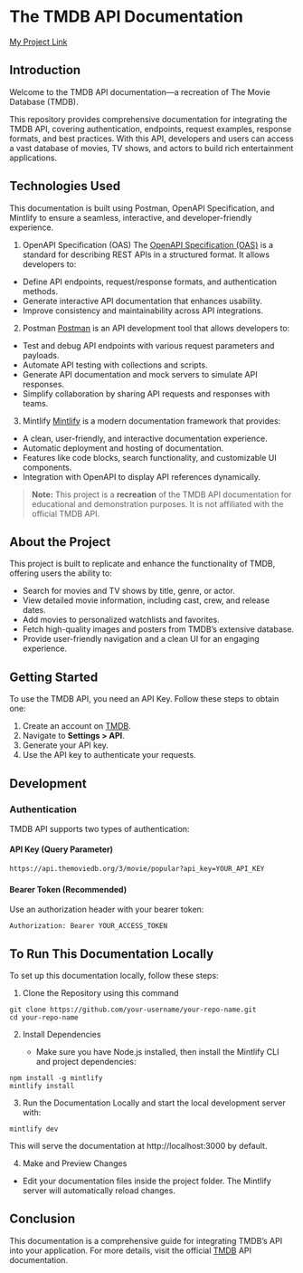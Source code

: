 # The TMDB API Documentation 
[My Project Link](https://biscon.mintlify.app/)

## Introduction
Welcome to the TMDB API documentation—a recreation of The Movie Database (TMDB).

This repository provides comprehensive documentation for integrating the TMDB API, covering authentication, endpoints, request examples, response formats, and best practices. With this API, developers and users can access a vast database of movies, TV shows, and actors to build rich entertainment applications.

## Technologies Used
This documentation is built using Postman, OpenAPI Specification, and Mintlify to ensure a seamless, interactive, and developer-friendly experience.

1. OpenAPI Specification (OAS)
The [OpenAPI Specification (OAS)](https://editor-next.swagger.io/) is a standard for describing REST APIs in a structured format. It allows developers to:

- Define API endpoints, request/response formats, and authentication methods.
- Generate interactive API documentation that enhances usability.
- Improve consistency and maintainability across API integrations.

2. Postman
[Postman](https://www.postman.com/) is an API development tool that allows developers to:

- Test and debug API endpoints with various request parameters and payloads.
- Automate API testing with collections and scripts.
- Generate API documentation and mock servers to simulate API responses.
- Simplify collaboration by sharing API requests and responses with teams.

3. Mintlify
[Mintlify](https://dashboard.mintlify.com/login) is a modern documentation framework that provides:

- A clean, user-friendly, and interactive documentation experience.
- Automatic deployment and hosting of documentation.
- Features like code blocks, search functionality, and customizable UI components.
- Integration with OpenAPI to display API references dynamically.

> **Note:** This project is a **recreation** of the TMDB API documentation for educational and demonstration purposes. It is not affiliated with the official TMDB API.

## About the Project
This project is built to replicate and enhance the functionality of TMDB, offering users the ability to:

- Search for movies and TV shows by title, genre, or actor.
- View detailed movie information, including cast, crew, and release dates.
- Add movies to personalized watchlists and favorites.
- Fetch high-quality images and posters from TMDB’s extensive database.
- Provide user-friendly navigation and a clean UI for an engaging experience.
  
## Getting Started

To use the TMDB API, you need an API Key. Follow these steps to obtain one:

1. Create an account on [TMDB](https://www.themoviedb.org/).
2. Navigate to **Settings > API**.
3. Generate your API key.
4. Use the API key to authenticate your requests.

## Development

### Authentication

TMDB API supports two types of authentication:

#### API Key (Query Parameter)

```bash
https://api.themoviedb.org/3/movie/popular?api_key=YOUR_API_KEY
```
#### Bearer Token (Recommended)

Use an authorization header with your bearer token:

```
Authorization: Bearer YOUR_ACCESS_TOKEN
```
## To Run This Documentation Locally

To set up this documentation locally, follow these steps:

1. Clone the Repository using this command
```
git clone https://github.com/your-username/your-repo-name.git
cd your-repo-name
```
2. Install Dependencies

   - Make sure you have Node.js installed, then install the Mintlify CLI and project dependencies:
```
npm install -g mintlify
mintlify install
```
3. Run the Documentation Locally and start the local development server with:
```
mintlify dev

```
This will serve the documentation at http://localhost:3000 by default.

4. Make and Preview Changes
   
- Edit your documentation files inside the project folder. The Mintlify server will automatically reload changes.

## Conclusion
This documentation is a comprehensive guide for integrating TMDB’s API into your application. For more details, visit the official [TMDB](https://developer.themoviedb.org/reference/intro/getting-started) API documentation.


